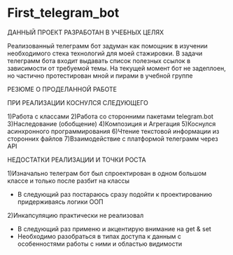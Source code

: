 # First_telegram_bot
ДАННЫЙ ПРОЕКТ РАЗРАБОТАН В УЧЕБНЫХ ЦЕЛЯХ

Реализованный телеграмм бот задуман как помощник в изучении необходимого стека технологий для моей стажировки.
В задачи телеграмм бота входит выдавать список полезных ссылок в зависимости от требуемой темы.
На текущей момент бот не задеплоен, но частично протестирован мной и пирами в учебной группе

РЕЗЮМЕ О ПРОДЕЛАННОЙ РАБОТЕ

ПРИ РЕАЛИЗАЦИИ КОСНУЛСЯ СЛЕДУЮЩЕГО

1)Работа с классами
2)Работа со сторонними пакетами telegram.bot
3)Наследование (обобщение)
4)Композиция и Агрегация
5)Коснулся асинхронного программирования
6)Чтение текстовой информации из сторонних файлов
7)Взаимодействие с платформой телеграмм через API

НЕДОСТАТКИ РЕАЛИЗАЦИИ И ТОЧКИ РОСТА

1)Изначально телеграм бот был спроектирован в одном большом классе и только после разбит на классы
- В следующий раз постараюсь сразу подойти к проектированию придерживаясь логики ООП

2)Инкапсуляцию практически не реализовал
- В следующий раз применю и акцентирую внимание на get & set
- Необходимо разобраться в типах доступа к данным с особенностями работы с ними и областью видимости
